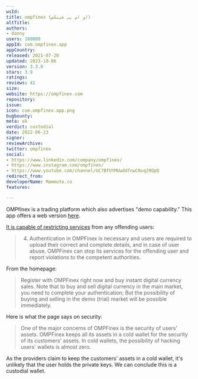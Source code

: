 ```yaml
---
wsId: 
title: ompfinex (او ام پی فینکس)
altTitle: 
authors:
- danny
users: 100000
appId: com.ompfinex.app
appCountry: 
released: 2021-07-20
updated: 2023-10-06
version: 3.3.0
stars: 3.9
ratings: 
reviews: 41
size: 
website: https://ompfinex.com
repository: 
issue: 
icon: com.ompfinex.app.png
bugbounty: 
meta: ok
verdict: custodial
date: 2022-06-23
signer: 
reviewArchive: 
twitter: ompfinex
social:
- https://www.linkedin.com/company/ompfinex/
- https://www.instagram.com/ompfinex/
- https://www.youtube.com/channel/UC7BfUYMUwddfnwCNvq29QpQ
redirect_from: 
developerName: Mammute.co
features: 

---
```


OMPfinex is a trading platform which also advertises "demo capability." This app offers a web version [here](https://app.ompfinex.com/sign-in).

[It is capable of restricting services](https://www.ompfinex.com/en/pages/policies) from any offending users:

> 4. Authentication in OMPFinex is necessary and users are required to upload their correct and complete details, and in case of user abuse, OMPFinex can stop its services for the offending user and report violations to the competent authorities.

From the homepage:

> Register with OMPFinex right now and buy instant digital currency sales. Note that to buy and sell digital currency in the main market, you need to complete your authentication; But the possibility of buying and selling in the demo (trial) market will be possible immediately.

Here is what the page says on security:

> One of the major concerns of OMPFinex is the security of users' assets. OMPFinex keeps all its assets in a cold wallet for the security of its customers' assets. In cold wallets, the possibility of hacking users' wallets is almost zero.
 
As the providers claim to keep the customers' assets in a cold wallet, it's unlikely that the user holds the private keys. We can conclude this is a custodial wallet.


